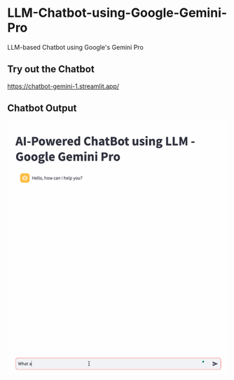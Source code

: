 # LLM-Chatbot-using-Google-Gemini-Pro
LLM-based Chatbot using Google's Gemini Pro 

## Try out the Chatbot 
https://chatbot-gemini-1.streamlit.app/

## Chatbot Output

![Output from my Simple Chatbot](https://github.com/RutvikB/LLM-Chatbot-using-Google-Gemini-Pro/blob/main/llm-gemini.gif)
